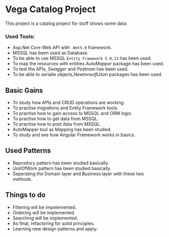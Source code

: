 
# Vega Catalog Project

This project is a catalog project for stuff shows some data.

### Used Tools:
- Asp.Net Core Web API with `.Net5.0` framework.
- MSSQL has been used as Database.
- To be able to use MSSQL `Entity Framework 5.0.13` has been used.
- To map the resources with entities *AutoMapper* package has been used.
- To test the APIs, *Swagger* and *Postman* has been used.
- To be able to serialie objects,*NewtonsoftJson* packages has been used.


## Basic Gains
- To study how APIs and CRUD operations are working.
- To practise migrations and Entity Framework tools.
- To practise how to gain access to MSSQL and ORM logic.
- To practise how to get data from MSSQL.
- To practise how to post data from MSSQL.
- AutoMapper tool as Mapping has been studied.
- To study and see how Angular Framework works in basics.

## Used Patterns
- Repository pattern has been studied basically.
- UnitOfWork pattern has been studied basically.
- Seperating the Domain layer and Business layer with these two methods.

## Things to do
- Filtering will be impelemented.
- Ordering will be implemented.
- Searching will be implemented.
- As final, refactoring for solid principles.
- Learning new design patterns and apply.
